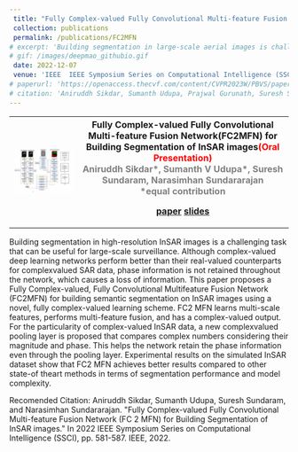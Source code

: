 ```yaml
---
 title: "Fully Complex-valued Fully Convolutional Multi-feature Fusion Network(FC2MFN) for Building Segmentation of InSAR images"
 collection: publications
 permalink: /publications/FC2MFN
# excerpt: 'Building segmentation in large-scale aerial images is challenging, especially for small buildings in dense and cluttered urban environments. Complex building structures with highly varied geometric footprints pose an additional challenge for the building segmentation task in satellite imagery. In this work, we propose to tackle the issue of detecting and segmenting small and complex-shaped buildings in Electro-Optical (EO) and SAR satellite imagery. A novel architecture Deep Multi-scale Aware Overcomplete Network (DeepMAO), is proposed that comprises an overcomplete branch that focuses on fine structural features and an undercomplete (U-Net) branch tasked to focus on coarse, semantic-rich features. Additionally, a novel self-regulating augmentation strategy, Loss-Mix, is proposed to increase pixel representation of misclassified pixels. DeepMAO is simple and efficient in accurately identifying small and geometrically complex buildings. Experimental results on SpaceNet 6 dataset, on both EO and SAR modalities, and the INRIA dataset show that DeepMAO achieves state-ofthe-art building segmentation performance, including small and complex-shaped buildings with a negligible increase in the parameter count. In addition, the presence of the overcomplete branch in DeepMAO helps in handling the speckle noise present in the SAR image modality.'
# gif: /images/deepmao_githubio.gif
 date: 2022-12-07
 venue: 'IEEE  IEEE Symposium Series on Computational Intelligence (SSCI)'
# paperurl: 'https://openaccess.thecvf.com/content/CVPR2023W/PBVS/papers Sikdar_DeepMAO_Deep_Multi-Scale_Aware_Overcomplete_Network_for_Building_Segmentation_in_CVPRW_2023_paper.pdf'
# citation: 'Aniruddh Sikdar, Sumanth Udupa, Prajwal Gurunath, Suresh Sundaram; Proceedings of the IEEE/CVF Conference on Computer Vision and Pattern Recognition (CVPR) Workshops, 2023, pp. 487-496.'
---
```


<table style="border-collapse: collapse; border: none; font-size:16px">
<tr style="border: none;">
<th style="border: none;"><img src="/images/FC2MFN.gif" width="100%" height="100%"/></th>
<th style="border: none; ">Fully Complex-valued Fully Convolutional Multi-feature Fusion Network(FC2MFN) for Building Segmentation of InSAR images<FONT COLOR="#ff0000">(Oral Presentation)</FONT><br>
<FONT COLOR="#808080">Aniruddh Sikdar*, Sumanth V Udupa*, Suresh Sundaram, Narasimhan Sundararajan</FONT><br>
<FONT COLOR="#808080">*equal contribution</FONT><br>

<a href="https://arxiv.org/pdf/2212.07084.pdf">paper</a>  <a href="https://docs.google.com/presentation/d/1YL2UnWHnB7iSNhJsbpOtb8Yc71zBNFfV/edit?usp=sharing&ouid=104963490925330429223&rtpof=true&sd=true">slides</a><br>

</th>
</tr>
</table>

Building segmentation in high-resolution InSAR images is a challenging task that can be useful for large-scale surveillance. Although complex-valued deep learning networks perform better than their real-valued counterparts for complexvalued SAR data, phase information is not retained throughout the network, which causes a loss of information. This paper proposes a Fully Complex-valued, Fully Convolutional Multifeature Fusion Network (FC2MFN) for building semantic segmentation on InSAR images using a novel, fully complex-valued learning scheme. FC2 MFN learns multi-scale features, performs multi-feature fusion, and has a complex-valued output. For the particularity of complex-valued InSAR data, a new complexvalued pooling layer is proposed that compares complex numbers considering their magnitude and phase. This helps the network retain the phase information even through the pooling layer. Experimental results on the simulated InSAR dataset show that FC2 MFN achieves better results compared to other state-of theart methods in terms of segmentation performance and model complexity.<br>

Recomended Citation: Aniruddh Sikdar, Sumanth Udupa, Suresh Sundaram, and Narasimhan Sundararajan. "Fully Complex-valued Fully Convolutional Multi-feature Fusion Network (FC 2 MFN) for Building Segmentation of InSAR images." In 2022 IEEE Symposium Series on Computational Intelligence (SSCI), pp. 581-587. IEEE, 2022.

